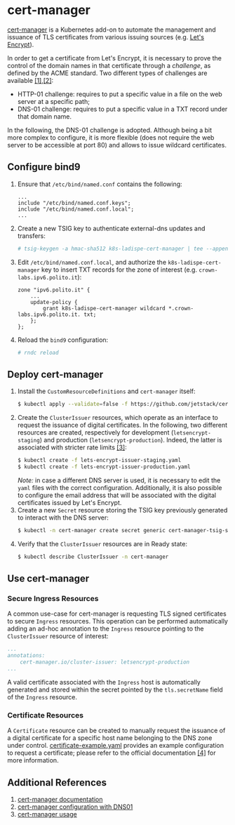 # cert-manager

[cert-manager](https://github.com/jetstack/cert-manager) is a Kubernetes add-on to automate the management and issuance of TLS certificates from various issuing sources (e.g. [Let's Encrypt](https://letsencrypt.org/)).

In order to get a certificate from Let's Encrypt, it is necessary to prove the control of the domain names in that certificate through a *challenge*, as defined by the ACME standard. Two different types of challenges are available [[1]](https://letsencrypt.org/docs/challenge-types/),[[2]](https://cert-manager.io/docs/configuration/acme/):

* HTTP-01 challenge: requires to put a specific value in a file on the web server at a specific path;
* DNS-01 challenge: requires to put a specific value in a TXT record under that domain name.

In the following, the DNS-01 challenge is adopted. Although being a bit more complex to configure, it is more flexible (does not require the web server to be accessible at port 80) and allows to issue wildcard certificates.

## Configure bind9

1. Ensure that `/etc/bind/named.conf` contains the following:
    ```
    ...
    include "/etc/bind/named.conf.keys";
    include "/etc/bind/named.conf.local";
    ...
    ```
2. Create a new TSIG key to authenticate external-dns updates and transfers:
    ```sh
    # tsig-keygen -a hmac-sha512 k8s-ladispe-cert-manager | tee --append /etc/bind/named.conf.keys
    ```
3. Edit `/etc/bind/named.conf.local`, and authorize the `k8s-ladispe-cert-manager` key to insert TXT records for the zone of interest (e.g. `crown-labs.ipv6.polito.it`):
    ```
    zone "ipv6.polito.it" {
        ...
        update-policy {
            grant k8s-ladispe-cert-manager wildcard *.crown-labs.ipv6.polito.it. txt;
        };
    };
    ```
4. Reload the `bind9` configuration:
    ```sh
    # rndc reload
    ```


## Deploy cert-manager

1. Install the `CustomResourceDefinitions` and `cert-manager` itself:
    ```sh
    $ kubectl apply --validate=false -f https://github.com/jetstack/cert-manager/releases/download/v0.14.0/cert-manager.yaml
    ```
2. Create the `ClusterIssuer` resources, which operate as an interface to request the issuance of digital certificates. In the following, two different resources are created, respectively for development (`letsencrypt-staging`) and production (`letsencrypt-production`). Indeed, the latter is associated with stricter rate limits [[3]](https://letsencrypt.org/docs/rate-limits/):
    ```sh
    $ kubectl create -f lets-encrypt-issuer-staging.yaml
    $ kubectl create -f lets-encrypt-issuer-production.yaml
    ```
    *Note:* in case a different DNS server is used, it is necessary to edit the `yaml` files with the correct configuration. Additionally, it is also possible to configure the email address that will be associated with the digital certificates issued by Let's Encrypt.
3. Create a new `Secret` resource storing the TSIG key previously generated to interact with the DNS server:
    ```sh
    $ kubectl -n cert-manager create secret generic cert-manager-tsig-secret --from-literal=cert-manager-tsig-secret-key=$(base64 <TSIG-key>)
    ```
4. Verify that the `ClusterIssuer` resources are in Ready state:
    ```sh
    $ kubectl describe ClusterIssuer -n cert-manager
    ```

## Use cert-manager

### Secure Ingress Resources
A common use-case for cert-manager is requesting TLS signed certificates to secure `Ingress` resources. This operation can be performed automatically adding an ad-hoc annotation to the `Ingress` resource pointing to the `ClusterIssuer` resource of interest:
```yaml
...
annotations:
    cert-manager.io/cluster-issuer: letsencrypt-production
...
```
A valid certificate associated with the `Ingress` host is automatically generated and stored within the secret pointed by the `tls.secretName` field of the `Ingress` resource.

### Certificate Resources
A `Certificate` resource can be created to manually request the issuance of a digital certificate for a specific host name belonging to the DNS zone under control. [certificate-example.yaml](certificate-example.yaml) provides an example configuration to request a certificate; please refer to the official documentation [[4]](https://cert-manager.io/docs/usage/certificate/) for more information.

## Additional References
1. [cert-manager documentation](https://cert-manager.io/docs/)
2. [cert-manager configuration with DNS01](https://cert-manager.io/docs/configuration/acme/dns01/)
3. [cert-manager usage](https://cert-manager.io/docs/usage/)